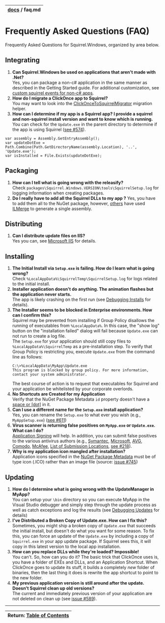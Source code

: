 | [docs](.) / faq.md |
|:---|

# Frequently Asked Questions (FAQ)

Frequently Asked Questions for Squirrel.Windows, organized by area below.

## Integrating

1. **Can Squirrel.Windows be used on applications that aren't made with .Net?**  
   Yes, you can package a non-c# application in the same manner as described in the Getting Started guide. For additional customization, see [custom squirrel events for non-c# apps](using/custom-squirrel-events-non-CS.md).  
1. **How do I migrate a ClickOnce app to Squirrel?**  
   You may want to look into the [ClickOnceToSquirrelMigrator](https://github.com/flagbug/ClickOnceToSquirrelMigrator) migration helper.
1. **How can I determine if my app is a Squirrel app? I provide a squirrel and non-squirrel install version and want to know which is running.**  
   You can check for the `Update.exe` in the parent directory to determine if the app is using Squirrel ([see #574](https://github.com/Squirrel/Squirrel.Windows/issues/574#issuecomment-176043311)).
   
```
var assembly = Assembly.GetEntryAssembly();   
var updateDotExe = Path.Combine(Path.GetDirectoryName(assembly.Location), '..', 'Update.exe');
var isInstalled = File.Exists(updateDotExe);
```

## Packaging

1. **How can I tell what is going wrong with the releasify?**  
   Check `packages\Squirrel.Windows.VERSION\tools\SquirrelSetup.log` for logging information when creating packages.
2. **Do I really have to add all the Squirrel DLLs to my app ?**
   Yes, you have to add them all to the NuGet package, however, [others](https://github.com/Squirrel/Squirrel.Windows/issues/531) have used [ILMerge](https://www.microsoft.com/en-us/research/people/mbarnett/#ilmerge) to generate a single assembly.

## Distributing

1. **Can I distribute update files on IIS?**  
   Yes you can, see [Microsoft IIS](using/microsoft-iis.md) for details.

## Installing   

1. **The Initial Install via `Setup.exe` is failing. How do I learn what is going wrong?**  
   Check `%LocalAppData%\SquirrelTemp\SquirrelSetup.log` for logs related to the initial install.
1. **Installer application doesn't do anything. The animation flashes but the application never starts.**  
   The app is likely crashing on the first run (see [Debugging Installs](using/debugging-installs.md) for details).
1. **The Installer seems to be blocked in Enterprise environments. How can I confirm this?**  
   Squirrel may be prevented from installing if Group Policy disallows the running of executables from `%LocalAppData%`. In this case, the "show log" button on the "installation failed" dialog will fail because `Update.exe` can not run to create a log file.  
   The `Setup.exe` for your application should still copy files to `%LocalAppData%\SquirrelTemp` as a pre-installation step. To verify that Group Policy is restricting you, execute `Update.exe` from the command line as follows:  
   ```
   C:\>%LocalAppData\MyApp\Update.exe
   This program is blocked by group policy. For more information, contact your system administrator.    
   ```
   The best course of action is to request that executables for Squirrel and your application be whitelisted by your corporate overlords. 
1. **No Shortcuts are Created for my Application**   
   Verify that the NuGet Package Metadata `id` property doesn't have a [space or \[dot\]](https://github.com/Squirrel/Squirrel.Windows/issues/530) in it.
1. **Can I use a different name for the `Setup.exe` install application?**  
   Yes, you can rename the `Setup.exe` to what ever you wish (e.g., `MyAppSetup.exe`) ([see #611](https://github.com/Squirrel/Squirrel.Windows/issues/611))
1. **Virus scanner is returning false positives on `MyApp.exe` or `Update.exe`. What can I do?**   
   [Application Signing](using/application-signing.md) will help. In addition, you can submit false positives to the various antivirus authors (e.g., [Symantec](https://submit.symantec.com/false_positive/), [Microsoft](https://www.microsoft.com/security/portal/Submission/Submit.aspx), [AVG](http://www.avg.com/submit-sample), [Comodo](https://www.comodo.com/home/internet-security/submit.php), [McAfee](https://support.mcafeesaas.com/MCAFEE/_cs/AnswerDetail.aspx?aid=65), [List of Submission Locations](http://www.techsupportalert.com/content/how-report-malware-or-false-positives-multiple-antivirus-vendors.htm), [see #218](https://github.com/Squirrel/Squirrel.Windows/issues/218#issuecomment-166406180)).
1. **Why is my application icon mangled after installation?**  
   Application icons specified in the [NuGet Package Metadata](using/nuget-package-metadata.md) must be of type icon (.ICO) rather than an image file (source: [issue #745](https://github.com/Squirrel/Squirrel.Windows/issues/745))

## Updating

1. **How do I determine what is going wrong with the UpdateManager in MyApp?**  
   You can setup your `\bin` directory so you can execute MyApp in the Visual Studio debugger and simply step through the update process as well as catch exceptions and log the results (see [Debugging Updates](using/debugging-updates.md) for details)
2. **I've Distributed a Broken Copy of Update.exe. How can I fix this?**  
   Sometimes, you might ship a broken copy of `Update.exe` that succeeds the initial install, but doesn't do what you want for some reason. To fix this, you can force an update of the `Update.exe` by including a copy of `Squirrel.exe` in your app update package. If Squirrel sees this, it will copy in this latest version to the local app installation.
3. **How can you replace DLLs while they're loaded? Impossible!**  
   You can't. So, how can you do it? The basic trick that ClickOnce uses is, you have a folder of EXEs and DLLs, and an Application Shortcut. When ClickOnce goes to update its stuff, it builds a completely *new* folder of binaries, then the last thing it does is rewrite the app shortcut to point to the new folder.
4. **My previous application version is still around after the update. Doesn't Squirrel clean up old versions?**  
   The current and immediately previous version of your application are not deleted on clean up (see [issue #589](https://github.com/Squirrel/Squirrel.Windows/issues/589)). 

---
| Return: [Table of Contents](readme.md) |
|:---|
